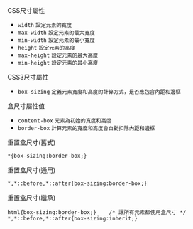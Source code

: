 CSS尺寸屬性
- `width` <small>設定元素的寬度</small>
- `max-width` <small>設定元素的最大寬度</small>
- `min-width` <small>設定元素的最小寬度</small>
- `height` <small>設定元素的高度</small>
- `max-height` <small>設定元素的最大高度</small>
- `min-height` <small>設定元素的最小高度</small>

CSS3尺寸屬性
- `box-sizing` <small>定義元素寬度和高度的計算方式，是否應包含內距和邊框</small>

盒尺寸屬性值
- `content-box` <small>元素為初始的寬度和高度</small>
- `border-box` <small>計算元素的寬度和高度會自動扣除內距和邊框</small>

重置盒尺寸(舊式)
```
*{box-sizing:border-box;}
```

重置盒尺寸(通用)
```
*,*::before,*::after{box-sizing:border-box;}
```

重置盒尺寸(繼承)
```
html{box-sizing:border-box;}	/* 讓所有元素都使用盒尺寸 */
*,*::before,*::after{box-sizing:inherit;}
```
